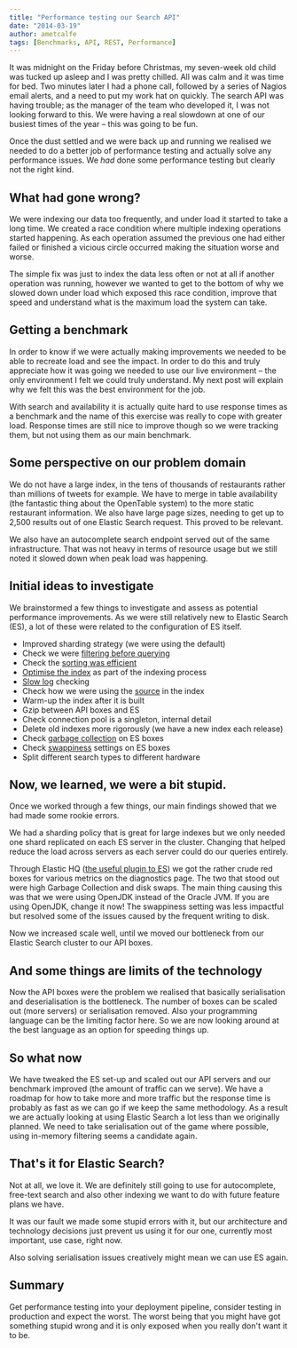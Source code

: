 ```yaml
---
title: "Performance testing our Search API"
date: "2014-03-19"
author: ametcalfe
tags: [Benchmarks, API, REST, Performance]
---
```


It was midnight on the Friday before Christmas, my seven-week old child was tucked up asleep and I was pretty chilled. All was calm and it was time for bed. Two minutes later I had a phone call, followed by a series of Nagios email alerts, and a need to put my work hat on quickly. The search API was having trouble; as the manager of the team who developed it, I was not looking forward to this. We were having a real slowdown at one of our busiest times of the year &ndash; this was going to be fun.

Once the dust settled and we were back up and running we realised we needed to do a better job of performance testing and actually solve any performance issues. We _had_ done some performance testing but clearly not the right kind.

## What had gone wrong?

We were indexing our data too frequently, and under load it started to take a long time. We created a race condition where multiple indexing operations started happening. As each operation assumed the previous one had either failed or finished a vicious circle occurred making the situation worse and worse.

The simple fix was just to index the data less often or not at all if another operation was running, however we wanted to get to the bottom of why we slowed down under load which exposed this race condition, improve that speed and understand what is the maximum load the system can take.

## Getting a benchmark

In order to know if we were actually making improvements we needed to be able to recreate load and see the impact. In order to do this and truly appreciate how it was going we needed to use our live environment &ndash; the only environment I felt we could truly understand. My next post will explain why we felt this was the best environment for the job.

With search and availability it is actually quite hard to use response times as a benchmark and the name of this exercise was really to cope with greater load. Response times are still nice to improve though so we were tracking them, but not using them as our main benchmark.

## Some perspective on our problem domain

We do not have a large index, in the tens of thousands of restaurants rather than millions of tweets for example. We have to merge in table availability (the fantastic thing about the OpenTable system) to the more static restaurant information. We also have large page sizes, needing to get up to 2,500 results out of one Elastic Search request. This proved to be relevant.

We also have an autocomplete search endpoint served out of the same infrastructure. That was not heavy in terms of resource usage but we still noted it slowed down when peak load was happening.

## Initial ideas to investigate

We brainstormed a few things to investigate and assess as potential performance improvements. As we were still relatively new to Elastic Search (ES), a lot of these were related to the configuration of ES itself.

- Improved sharding strategy (we were using the default)
- Check we were [filtering before querying](http://elasticsearch-users.115913.n3.nabble.com/Elasticsearch-Filter-And-Query-td4027675.html)
- Check the [sorting was efficient](http://elasticsearch-users.115913.n3.nabble.com/Performance-of-term-query-with-sorting-td4032901.html)
- [Optimise the index](http://www.elasticsearch.org/guide/en/elasticsearch/reference/current/indices-optimize.html) as part of the indexing process
- [Slow log](http://www.elasticsearch.org/guide/en/elasticsearch/reference/current/indices-optimize.html) checking
- Check how we were using the [source](http://www.elasticsearch.org/guide/en/elasticsearch/reference/current/mapping-source-field.html) in the index
- Warm-up the index after it is built
- Gzip between API boxes and ES
- Check connection pool is a singleton, internal detail
- Delete old indexes more rigorously (we have a new index each release)
- Check [garbage collection](http://grokbase.com/t/gg/elasticsearch/13bezebw1p/garbage-collector-issues) on ES boxes
- Check [swappiness](https://groups.google.com/forum/#!topic/logstash-users/gfTTbRABk1M) settings on ES boxes
- Split different search types to different hardware

## Now, we learned, we were a bit stupid.

Once we worked through a few things, our main findings showed that we had made some rookie errors.

We had a sharding policy that is great for large indexes but we only needed one shard replicated on each ES server in the cluster. Changing that helped reduce the load across servers as each server could do our queries entirely.

Through Elastic HQ ([the useful plugin to ES](http://www.elastichq.org/)) we got the rather crude red boxes for various metrics on the diagnostics page. The two that stood out were high Garbage Collection and disk swaps. The main thing causing this was that we were using OpenJDK instead of the Oracle JVM. If you are using OpenJDK, change it now! The swappiness setting was less impactful but resolved some of the issues caused by the frequent writing to disk.

Now we increased scale well, until we moved our bottleneck from our Elastic Search cluster to our API boxes.

## And some things are limits of the technology

Now the API boxes were the problem we realised that basically serialisation and deserialisation is the bottleneck. The number of boxes can be scaled out (more servers) or serialisation removed. Also your programming language can be the limiting factor here. So we are now looking around at the best language as an option for speeding things up.

## So what now

We have tweaked the ES set-up and scaled out our API servers and our benchmark improved (the amount of traffic can we serve). We have a roadmap for how to take more and more traffic but the response time is probably as fast as we can go if we keep the same methodology. As a result we are actually looking at using Elastic Search a lot less than we originally planned. We need to take serialisation out of the game where possible, using in-memory filtering seems a candidate again.

## That's it for Elastic Search?

Not at all, we love it. We are definitely still going to use for autocomplete, free-text search and also other indexing we want to do with future feature plans we have.

It was our fault we made some stupid errors with it, but our architecture and technology decisions just prevent us using it for our one, currently most important, use case, right now.

Also solving serialisation issues creatively might mean we can use ES again.

## Summary

Get performance testing into your deployment pipeline, consider testing in production and expect the worst. The worst being that you might have got something stupid wrong and it is only exposed when you really don't want it to be.
